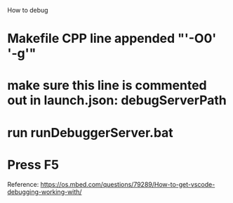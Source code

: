 How to debug
# Makefile CPP line appended "'-O0' '-g'"
# make sure this line is commented out in launch.json: debugServerPath
# run runDebuggerServer.bat
# Press F5

Reference:
https://os.mbed.com/questions/79289/How-to-get-vscode-debugging-working-with/